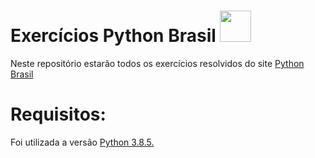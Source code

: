 # Exercícios Python Brasil <img src="https://emojipedia-us.s3.dualstack.us-west-1.amazonaws.com/thumbs/160/htc/37/snake_1f40d.png" height="50" width="50">

Neste repositório estarão todos os exercícios resolvidos do site <a href="https://wiki.python.org.br/PythonBrasil">Python Brasil</a>


# Requisitos:

Foi utilizada a versão <a href="https://www.python.org/">Python 3.8.5.</a>
